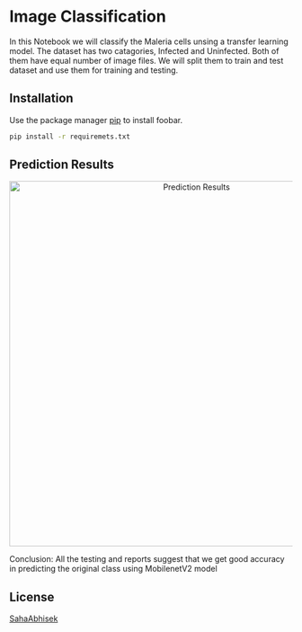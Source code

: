 # Image Classification

In this Notebook we will classify the Maleria cells unsing a transfer learning model.
The dataset has two catagories, Infected and Uninfected. Both of them have equal number of image files. We will split them to train and test dataset and use them for training and testing.

## Installation

Use the package manager [pip](https://pip.pypa.io/en/stable/) to install foobar.

```bash
pip install -r requiremets.txt
```

## Prediction Results 
<p align="center">
  <img src="https://github.com/SahaAbhisek/Binary-Image-Classification_using-InceptionV3/blob/main/images/cm.png" width="650" hight="650" title="Prediction Results">
</p>

Conclusion: 
All the testing and reports suggest that we get good accuracy in predicting the original class using MobilenetV2 model

## License
[SahaAbhisek](https://github.com/SahaAbhisek/)

